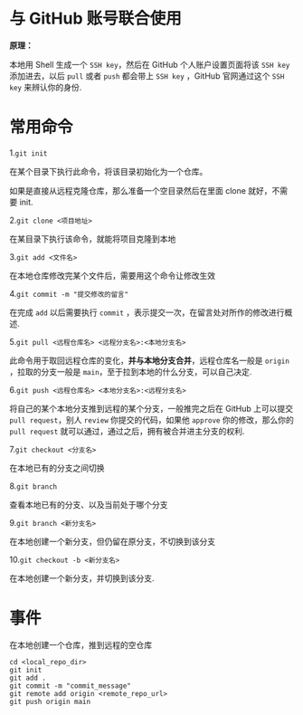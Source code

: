 # 与 GitHub 账号联合使用

**原理：**

本地用 Shell 生成一个 `SSH key`，然后在 GitHub 个人账户设置页面将该 `SSH key` 添加进去，以后 `pull` 或者 `push` 都会带上 `SSH key` ，GitHub 官网通过这个 `SSH key` 来辨认你的身份.

# 常用命令

1.`git init` 

在某个目录下执行此命令，将该目录初始化为一个仓库。

如果是直接从远程克隆仓库，那么准备一个空目录然后在里面 clone 就好，不需要 init.  

2.`git clone <项目地址>`

在某目录下执行该命令，就能将项目克隆到本地

3.`git add <文件名>`

在本地仓库修改完某个文件后，需要用这个命令让修改生效

4.`git commit -m "提交修改的留言"`

在完成 `add` 以后需要执行 `commit` ，表示提交一次，在留言处对所作的修改进行概述.

5.`git pull <远程仓库名> <远程分支名>:<本地分支名>`

此命令用于取回远程仓库的变化，**并与本地分支合并**，远程仓库名一般是 `origin` ，拉取的分支一般是 `main`，至于拉到本地的什么分支，可以自己决定.

6.`git push <远程仓库名> <本地分支名>:<远程分支名>`

将自己的某个本地分支推到远程的某个分支，一般推完之后在 GitHub 上可以提交 `pull request`，别人 `review` 你提交的代码，如果他 `approve` 你的修改，那么你的 `pull request` 就可以通过，通过之后，拥有被合并进主分支的权利.

7.`git checkout <分支名>`

在本地已有的分支之间切换

8.`git branch`

查看本地已有的分支、以及当前处于哪个分支

9.`git branch <新分支名>`

在本地创建一个新分支，但仍留在原分支，不切换到该分支

10.`git checkout -b <新分支名>`

在本地创建一个新分支，并切换到该分支.

# 事件

在本地创建一个仓库，推到远程的空仓库

```shell
cd <local_repo_dir>
git init
git add .
git commit -m "commit_message"
git remote add origin <remote_repo_url>
git push origin main
```

